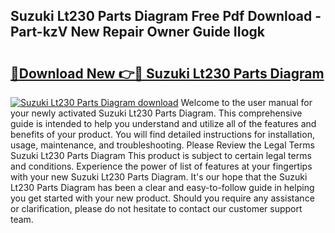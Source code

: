 ## Suzuki Lt230 Parts Diagram Free Pdf Download - Part-kzV New Repair Owner Guide IIogk

# <h2><a href="http://dfiwjw9.blite.top/?on=Suzuki+Lt230+Parts+Diagram">🔗Download New 👉🔴 Suzuki Lt230 Parts Diagram</a></h2>

[![Suzuki Lt230 Parts Diagram download](https://i.imgur.com/lujVjoI.png)](http://dfiwjw9.blite.top/?on=Suzuki+Lt230+Parts+Diagram)
Welcome to the user manual for your newly activated Suzuki Lt230 Parts Diagram. This comprehensive guide is intended to help you understand and utilize all of the features and benefits of your product. You will find detailed instructions for installation, usage, maintenance, and troubleshooting. Please Review the Legal Terms Suzuki Lt230 Parts Diagram This product is subject to certain legal terms and conditions. Experience the power of list of features at your fingertips with your new Suzuki Lt230 Parts Diagram. It's our hope that the Suzuki Lt230 Parts Diagram has been a clear and easy-to-follow guide in helping you get started with your new product. Should you require any assistance or clarification, please do not hesitate to contact our customer support team.
